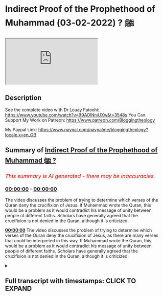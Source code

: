 # Indirect Proof of the Prophethood of Muhammad ﷺ ? (2022-02-03)

<iframe loading='lazy' src='https://www.youtube.com/embed/FgAMysWHCvo'></iframe>

## Description

See the complete video with Dr Louay Fatoohi: https://www.youtube.com/watch?v=99AOlNniUXw&t=3548s
You Can Support My Work on Patreon:
https://www.patreon.com/Bloggingtheology

My Paypal Link: 
https://www.paypal.com/paypalme/bloggingtheology?locale.x=en_GB

## Summary of [Indirect Proof of the Prophethood of Muhammad ﷺ ?](https://www.youtube.com/watch?v=FgAMysWHCvo)


*<span style="color:red; font-size:125%">This summary is AI generated - there may be inaccuracies</span>. [](/)*

### [00:00:00](https://www.youtube.com/watch?v=FgAMysWHCvo&t=0) - [00:00:00](https://www.youtube.com/watch?v=FgAMysWHCvo&t=0)

The video discusses the problem of trying to determine which verses of the Quran deny the crucifixion of Jesus. If Muhammad wrote the Quran, this would be a problem as it would contradict his message of unity between people of different faiths. Scholars have generally agreed that the crucifixion is not denied in the Quran, although it is criticized.

**[00:00:00](https://www.youtube.com/watch?v=FgAMysWHCvo&t=0)** The video discusses the problem of trying to determine which verses of the Quran deny the crucifixion of Jesus, as there are many verses that could be interpreted in this way. If Muhammad wrote the Quran, this would be a problem as it would contradict his message of unity between people of different faiths. Scholars have generally agreed that the crucifixion is not denied in the Quran, although it is criticized.

<details><summary><h2>Full transcript with timestamps: CLICK TO EXPAND</h2></summary>

[0:00:02](https://youtu.be/FgAMysWHCvo?t=2) now there's a problem here uh for if  
[0:00:05](https://youtu.be/FgAMysWHCvo?t=5) somebody believes that  
[0:00:07](https://youtu.be/FgAMysWHCvo?t=7) the quran was  
[0:00:09](https://youtu.be/FgAMysWHCvo?t=9) is divine um was inspired by god then  
[0:00:14](https://youtu.be/FgAMysWHCvo?t=14) they would argue that the quran is  
[0:00:16](https://youtu.be/FgAMysWHCvo?t=16) correct jesus was not crucified  
[0:00:18](https://youtu.be/FgAMysWHCvo?t=18) um and then and and the crucifixion  
[0:00:21](https://youtu.be/FgAMysWHCvo?t=21) story is just um false  
[0:00:24](https://youtu.be/FgAMysWHCvo?t=24) but  
[0:00:25](https://youtu.be/FgAMysWHCvo?t=25) for those who think that  
[0:00:28](https://youtu.be/FgAMysWHCvo?t=28) the quran was  
[0:00:31](https://youtu.be/FgAMysWHCvo?t=31) authored by muhammad  
[0:00:33](https://youtu.be/FgAMysWHCvo?t=33) there's actually a problem there  
[0:00:36](https://youtu.be/FgAMysWHCvo?t=36) so if muhammad  
[0:00:38](https://youtu.be/FgAMysWHCvo?t=38) wrote  
[0:00:39](https://youtu.be/FgAMysWHCvo?t=39) the  
[0:00:40](https://youtu.be/FgAMysWHCvo?t=40) the quran  
[0:00:42](https://youtu.be/FgAMysWHCvo?t=42) here's the question  
[0:00:45](https://youtu.be/FgAMysWHCvo?t=45) there are actually serious  
[0:00:49](https://youtu.be/FgAMysWHCvo?t=49) issues for him something that both  
[0:00:52](https://youtu.be/FgAMysWHCvo?t=52) groups who are concerned with jesus  
[0:00:54](https://youtu.be/FgAMysWHCvo?t=54) agree on  
[0:00:55](https://youtu.be/FgAMysWHCvo?t=55) so the jews say  
[0:00:57](https://youtu.be/FgAMysWHCvo?t=57) we killed him  
[0:00:59](https://youtu.be/FgAMysWHCvo?t=59) and the christians say  
[0:01:00](https://youtu.be/FgAMysWHCvo?t=60) we killed him  
[0:01:02](https://youtu.be/FgAMysWHCvo?t=62) he's at the same time trying to attract  
[0:01:05](https://youtu.be/FgAMysWHCvo?t=65) both grooves  
[0:01:06](https://youtu.be/FgAMysWHCvo?t=66) the killing of the chris of jesus is of  
[0:01:09](https://youtu.be/FgAMysWHCvo?t=69) no significance to him to the quran  
[0:01:13](https://youtu.be/FgAMysWHCvo?t=73) be trying to unify all of those  
[0:01:15](https://youtu.be/FgAMysWHCvo?t=75) yet he comes out with what looks like a  
[0:01:18](https://youtu.be/FgAMysWHCvo?t=78) statement that stands in the face of  
[0:01:20](https://youtu.be/FgAMysWHCvo?t=80) history everybody he knew every jew  
[0:01:23](https://youtu.be/FgAMysWHCvo?t=83) every christian believed that jesus was  
[0:01:25](https://youtu.be/FgAMysWHCvo?t=85) a crucified and he's trying to tell them  
[0:01:27](https://youtu.be/FgAMysWHCvo?t=87) we believe in the same god i believe in  
[0:01:29](https://youtu.be/FgAMysWHCvo?t=89) the torah and the injil jesus is so and  
[0:01:32](https://youtu.be/FgAMysWHCvo?t=92) so moses is so-and-so however  
[0:01:35](https://youtu.be/FgAMysWHCvo?t=95) what you say about this particular issue  
[0:01:37](https://youtu.be/FgAMysWHCvo?t=97) i'm disagreeing with what sense does  
[0:01:40](https://youtu.be/FgAMysWHCvo?t=100) that mean i think it's actually a very  
[0:01:41](https://youtu.be/FgAMysWHCvo?t=101) very good point and there's even that  
[0:01:42](https://youtu.be/FgAMysWHCvo?t=102) verse in the quran says to people  
[0:01:44](https://youtu.be/FgAMysWHCvo?t=104) let us come to common terms he's  
[0:01:46](https://youtu.be/FgAMysWHCvo?t=106) inviting them to come to an agreement so  
[0:01:49](https://youtu.be/FgAMysWHCvo?t=109) the emphasis here is on consensus let us  
[0:01:51](https://youtu.be/FgAMysWHCvo?t=111) understand what we share in common and  
[0:01:54](https://youtu.be/FgAMysWHCvo?t=114) then you come across this verse which is  
[0:01:56](https://youtu.be/FgAMysWHCvo?t=116) so counterintuitive in some ways if  
[0:01:58](https://youtu.be/FgAMysWHCvo?t=118) particularly if you're a christian um in  
[0:02:01](https://youtu.be/FgAMysWHCvo?t=121) in denying the crucifixion so why would  
[0:02:04](https://youtu.be/FgAMysWHCvo?t=124) muhammad inverted commas being the  
[0:02:06](https://youtu.be/FgAMysWHCvo?t=126) supposed author of the quran what motive  
[0:02:08](https://youtu.be/FgAMysWHCvo?t=128) would you have for including a verse  
[0:02:10](https://youtu.be/FgAMysWHCvo?t=130) which really puts the the spoke in the  
[0:02:13](https://youtu.be/FgAMysWHCvo?t=133) wheels of this whole agenda of let us  
[0:02:15](https://youtu.be/FgAMysWHCvo?t=135) agree let us come to common terms does  
[0:02:17](https://youtu.be/FgAMysWHCvo?t=137) it make any sense as you say absolutely  
[0:02:20](https://youtu.be/FgAMysWHCvo?t=140) it basically dents um the credibility of  
[0:02:23](https://youtu.be/FgAMysWHCvo?t=143) the quran  
[0:02:24](https://youtu.be/FgAMysWHCvo?t=144) because they think this is a simple  
[0:02:27](https://youtu.be/FgAMysWHCvo?t=147) basic historical fact how do we know  
[0:02:30](https://youtu.be/FgAMysWHCvo?t=150) well the quran since then has always  
[0:02:33](https://youtu.be/FgAMysWHCvo?t=153) been criticized on this particular point  
[0:02:36](https://youtu.be/FgAMysWHCvo?t=156) the  
[0:02:37](https://youtu.be/FgAMysWHCvo?t=157) the claim the store claim that has  
[0:02:39](https://youtu.be/FgAMysWHCvo?t=159) received the most criticism from  
[0:02:41](https://youtu.be/FgAMysWHCvo?t=161) scholars non-scholars is the crucifixion  
[0:02:43](https://youtu.be/FgAMysWHCvo?t=163) of jesus  
[0:02:44](https://youtu.be/FgAMysWHCvo?t=164) now he comes out and basically puts out  
[0:02:47](https://youtu.be/FgAMysWHCvo?t=167) the statement that he would make kind of  
[0:02:49](https://youtu.be/FgAMysWHCvo?t=169) if you like threaten  
[0:02:51](https://youtu.be/FgAMysWHCvo?t=171) his whole message  
[0:02:52](https://youtu.be/FgAMysWHCvo?t=172) and mission because  
[0:02:54](https://youtu.be/FgAMysWHCvo?t=174) this is an indirect argument for the  
[0:02:56](https://youtu.be/FgAMysWHCvo?t=176) authenticity of the problem because if  
[0:02:57](https://youtu.be/FgAMysWHCvo?t=177) he was a charlatan if he was a fake a  
[0:02:59](https://youtu.be/FgAMysWHCvo?t=179) fraud then he wouldn't use a verse of  
[0:03:01](https://youtu.be/FgAMysWHCvo?t=181) course which threatened to jeopardize  
[0:03:04](https://youtu.be/FgAMysWHCvo?t=184) his successful proselytizing of  
[0:03:06](https://youtu.be/FgAMysWHCvo?t=186) christians for example why would he do  
[0:03:08](https://youtu.be/FgAMysWHCvo?t=188) that he would  
[0:03:09](https://youtu.be/FgAMysWHCvo?t=189) no no one would do that so that kind of  
[0:03:11](https://youtu.be/FgAMysWHCvo?t=191) suggests indirectly that that he is uh  
[0:03:14](https://youtu.be/FgAMysWHCvo?t=194) but putting the truth over uh any  
[0:03:17](https://youtu.be/FgAMysWHCvo?t=197) interests of a self-aggrandizement or  
[0:03:20](https://youtu.be/FgAMysWHCvo?t=200) any fraudulent claim to prophethood  
[0:03:23](https://youtu.be/FgAMysWHCvo?t=203) that that paul unless you actually go  
[0:03:26](https://youtu.be/FgAMysWHCvo?t=206) out to try and prove that the quran does  
[0:03:29](https://youtu.be/FgAMysWHCvo?t=209) not deny the crucifixion  
[0:03:31](https://youtu.be/FgAMysWHCvo?t=211) so that's one way out of this dilemma so  
[0:03:33](https://youtu.be/FgAMysWHCvo?t=213) we are in a corner  
[0:03:35](https://youtu.be/FgAMysWHCvo?t=215) but there is a way out of it if we  
[0:03:38](https://youtu.be/FgAMysWHCvo?t=218) actually say the quran does not deny the  
[0:03:40](https://youtu.be/FgAMysWHCvo?t=220) crucifixion  
[0:03:42](https://youtu.be/FgAMysWHCvo?t=222) um  
[0:03:43](https://youtu.be/FgAMysWHCvo?t=223) any advantages of denying the  
[0:03:45](https://youtu.be/FgAMysWHCvo?t=225) crucifixion while history tells us none  
[0:03:47](https://youtu.be/FgAMysWHCvo?t=227) absolutely none 14th century of  
[0:03:50](https://youtu.be/FgAMysWHCvo?t=230) criticism disagreement um  
[0:03:53](https://youtu.be/FgAMysWHCvo?t=233) you know accusing the creator of the  
[0:03:55](https://youtu.be/FgAMysWHCvo?t=235) quran absolutely none that's that's  
[0:03:57](https://youtu.be/FgAMysWHCvo?t=237) really what we  
[0:03:59](https://youtu.be/FgAMysWHCvo?t=239) what we have here  

</details>
